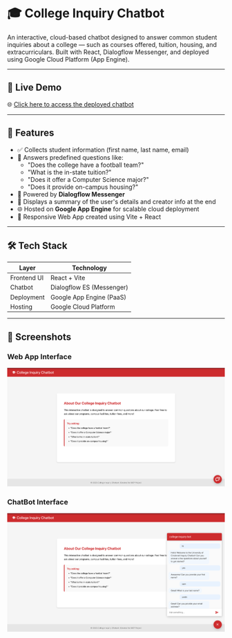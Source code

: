 # 🎓 College Inquiry Chatbot

An interactive, cloud-based chatbot designed to answer common student inquiries about a college — such as courses offered, tuition, housing, and extracurriculars. Built with React, Dialogflow Messenger, and deployed using Google Cloud Platform (App Engine).

---

## 🚀 Live Demo

🌐 [Click here to access the deployed chatbot](https://college-inquiry-bot-hdpb.ue.r.appspot.com/)

---

## 📌 Features

- ✅ Collects student information (first name, last name, email)
- 💬 Answers predefined questions like:
  - "Does the college have a football team?"
  - "What is the in-state tuition?"
  - "Does it offer a Computer Science major?"
  - "Does it provide on-campus housing?"
- 🧠 Powered by **Dialogflow Messenger**
- 🧾 Displays a summary of the user's details and creator info at the end
- 🌐 Hosted on **Google App Engine** for scalable cloud deployment
- 🎨 Responsive Web App created using Vite + React

---

## 🛠️ Tech Stack

| Layer         | Technology                |
|---------------|----------------------------|
| Frontend UI   | React + Vite              |
| Chatbot       | Dialogflow ES (Messenger) |
| Deployment    | Google App Engine (PaaS)  |
| Hosting       | Google Cloud Platform     |


---

## 📸 Screenshots

### Web App Interface
![Chatbot Screenshot](Screenshots/HomePage-UI.png)

### ChatBot Interface
![Info Panel Screenshot](Screenshots/Chatbot-UI.png)



